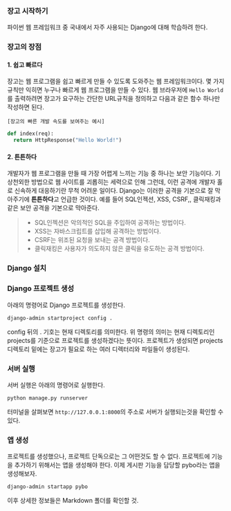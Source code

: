 ### 장고 시작하기
파이썬 웹 프레임워크 중 국내에서 자주 사용되는 Django에 대해 학습하려 한다.

### 장고의 장점
#### 1. 쉽고 빠르다
장고는 웹 프로그램을 쉽고 빠르게 만들 수 있도록 도와주는 웹 프레임워크이다. 몇 가지 규칙만 익히면 누구나 빠르게 웹 프로그램을 만들 수 있다. 웹 브라우저에 `Hello World`를 출력하려면 장고가 요구하는 간단한 URL규칙을 정의하고 다음과 같은 함수 하나만 작성하면 된다.

`[장고의 빠른 개발 속도를 보여주는 예시]`
```py
def index(req):
  return HttpResponse("Hello World!")
```

#### 2. 튼튼하다
개발자가 웹 프로그램을 만들 때 가장 어렵게 느끼는 기능 중 하나는 보안 기능이다. 기상천외한 방법으로 웹 사이트를 괴롭히는 세력으로 인해 그런데, 이런 공격에 개발자 홀로 신속하게 대응하기란 무척 어려운 일이다. Django는 이러한 공격을 기본으로 잘 막아주기에 **튼튼하다**고 언급한 것이다. 예를 들어 SQL인젝션, XSS, CSRF,, 클릭재킹과 같은 보안 공격을 기본으로 막아준다.
> - SQL인젝션은 악의적인 SQL을 주입하여 공격하는 방법이다.
> - XSS는 자바스크립트를 삽입해 공격하는 방법이다.
> - CSRF는 위조된 요청을 보내는 공격 방법이다.
> - 클릭재킹은 사용자가 의도하지 않은 클릭을 유도하는 공격 방법이다.

### Django 설치

### Django 프로젝트 생성
아래의 명령어로 Django 프로젝트를 생성한다.
```
django-admin startproject config .
```
config 뒤의 . 기호는 현재 디렉토리를 의미한다. 위 명령의 의미는 현재 디렉토리인 projects를 기준으로 프로젝트를 생성하겠다는 뜻이다. 프로젝트가 생성되면 projects 디렉토리 밑에는 장고가 필요로 하는 여러 디렉터리와 파일들이 생성된다.

### 서버 실행
서버 실행은 아래의 명령어로 실행한다.
```
python manage.py runserver
```
터미널을 살펴보면 `http://127.0.0.1:8000`의 주소로 서버가 실행되는것을 확인할 수 있다.

### 앱 생성
프로젝트를 생성했으나, 프로젝트 단독으로는 그 어떤것도 할 수 없다. 프로젝트에 기능을 추가하기 위해서는 앱을 생성해야 한다. 이제 게시판 기능을 담당할 pybo라는 앱을 생성해보자.
```
django-admin startapp pybo
```

이후 상세한 정보들은 Markdown 폴더를 확인할 것.